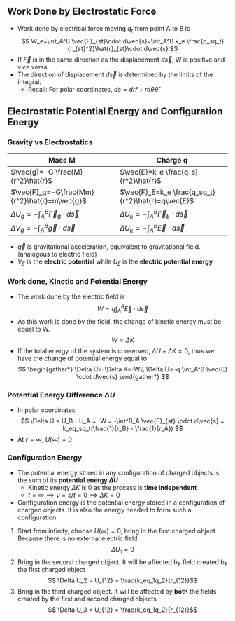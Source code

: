 ## Work Done by Electrostatic Force
- Work done by electrical force moving $q_t$ from point A to B is
$$
W_e=\int_A^B \vec{F}_{st}\cdot d\vec{s}=\int_A^B k_e \frac{q_sq_t}{r_{st}^2}\hat{r}_{st}\cdot d\vec{s}
$$
- If $\vec{F}$ is in the same direction as the displacement $d\vec{s}$, W is positive and vice versa.
- The direction of displacement $d\vec{s}$ is determined by the limits of the integral.
	- Recall: For polar coordinates, $ds = dr\hat{r} + rd\theta\hat{\theta}$
## Electrostatic Potential Energy and Configuration Energy
### Gravity vs Electrostatics
| Mass M | Charge q |
| --- | --- |
| $\vec{g}=-G \frac{M}{r^2}\hat{r}$ | $\vec{E}=k_e \frac{q_s}{r^2}\hat{r}$ |
| $\vec{F}_g=-G\frac{Mm}{r^2}\hat{r}=m\vec{g}$ | $\vec{F}_E=k_e \frac{q_sq_t}{r^2}\hat{r}=q\vec{E}$ |
| $\Delta U_g=-\int_{A}^{B} \vec{F}_g\cdot d\vec{s}$ | $\Delta U_E=-\int_{A}^{B} \vec{F}_E\cdot d\vec{s}$ |
| $\Delta V_g=-\int_{A}^{B} \vec{g}\cdot d\vec{s}$ | $\Delta U_E=-\int_{A}^{B} \vec{E}\cdot d\vec{s}$ |
- $\vec{g}$ is gravitational acceleration, equivalent to gravitational field. (analogous to electric field)
- $V_E$ is the **electric potential** while $U_E$ is the **electric potential energy**
### Work done, Kinetic and Potential Energy
- The work done by the electric field is
$$
W=q \int_A^B \vec{E} \cdot d\vec{s}
$$
- As this work is done by the field, the change of kinetic energy must be equal to W.
$$
W=\Delta K
$$
- If the total energy of the system is conserved, $\Delta U+\Delta K=0$, thus we have the change of potential energy equal to
$$
\begin{gather*}
\Delta U=-\Delta K=-W\\
\Delta U=-q \int_A^B \vec{E} \cdot d\vec{s}
\end{gather*}
$$
### Potential Energy Difference $\Delta U$
- In polar coordinates,
$$
\Delta U = U_B - U_A = -W = -\int^B_A \vec{F}_{st} \cdot d\vec{s} = k_eq_sq_t(\frac{1}{r_B} - \frac{1}{r_A})
$$
- At $r = \infty$, $U(\infty) = 0$
### Configuration Energy
- The potential energy stored in any configuration of charged objects is the sum of its **potential energy $\Delta U$**
	- Kinetic energy $\Delta K$ is 0 as the process is **time independent**
	- $t = \infty \implies v = s/t = 0 \implies \Delta K = 0$
- Configuration energy is the potential energy stored in a configuration of charged objects. It is also the energy needed to form such a configuration.
1. Start from infinity, choose $U(\infty) = 0$, bring in the first charged object. Because there is no external electric field,
$$
\Delta U_1 = 0
$$
2. Bring in the second charged object. It will be affected by field created by the first charged object
$$
\Delta U_2 = U_{12} = \frac{k_eq_1q_2}{r_{12}}$$
3. Bring in the third charged object. It will be affected by **both** the fields created by the first and second charged objects
$$
\Delta U_3 = U_{12} = \frac{k_eq_1q_2}{r_{12}}$$